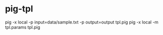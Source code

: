 
pig-tpl
=======

pig -x local -p input=data/sample.txt -p output=output tpl.pig
pig -x local -m tpl.params tpl.pig
